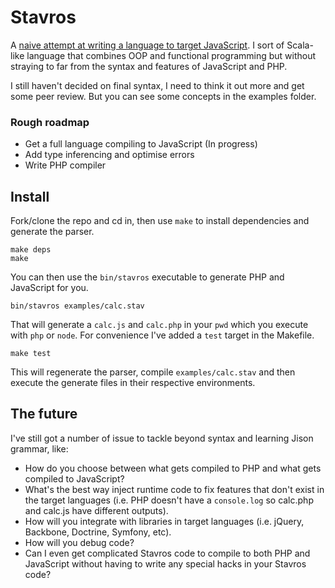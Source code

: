 # Stavros

A [naive attempt at writing a language to target JavaScript](http://cobbweb.me/blog/2012/04/13/im-writing-my-own-language-to-target-javascript/). I sort of Scala-like language that combines OOP and functional programming but without straying to far from the syntax and features of JavaScript and PHP.

I still haven't decided on final syntax, I need to think it out more and get some peer review. But you can see some concepts in the examples folder.

### Rough roadmap

* Get a full language compiling to JavaScript (In progress)
* Add type inferencing and optimise errors
* Write PHP compiler

## Install

Fork/clone the repo and cd in, then use `make` to install dependencies and generate the parser.

    make deps
    make

You can then use the `bin/stavros` executable to generate PHP and JavaScript for you.

    bin/stavros examples/calc.stav

That will generate a `calc.js` and `calc.php` in your `pwd` which you execute with `php` or `node`. For convenience I've added a `test` target in the Makefile.

    make test

This will regenerate the parser, compile `examples/calc.stav` and then execute the generate files in their respective environments.

## The future

I've still got a number of issue to tackle beyond syntax and learning Jison grammar, like:

* How do you choose between what gets compiled to PHP and what gets compiled to JavaScript?
* What's the best way inject runtime code to fix features that don't exist in the target languages (i.e. PHP doesn't have a `console.log` so calc.php and calc.js have different outputs).
* How will you integrate with libraries in target languages (i.e. jQuery, Backbone, Doctrine, Symfony, etc).
* How will you debug code?
* Can I even get complicated Stavros code to compile to both PHP and JavaScript without having to write any special hacks in your Stavros code?
